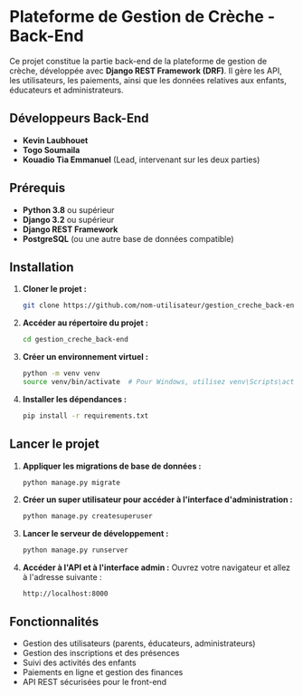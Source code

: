 

# Plateforme de Gestion de Crèche - Back-End

Ce projet constitue la partie back-end de la plateforme de gestion de crèche, développée avec **Django REST Framework (DRF)**. Il gère les API, les utilisateurs, les paiements, ainsi que les données relatives aux enfants, éducateurs et administrateurs.

## Développeurs Back-End

- **Kevin Laubhouet**
- **Togo Soumaila**
- **Kouadio Tia Emmanuel** (Lead, intervenant sur les deux parties)

## Prérequis

- **Python 3.8** ou supérieur
- **Django 3.2** ou supérieur
- **Django REST Framework**
- **PostgreSQL** (ou une autre base de données compatible)

## Installation

1. **Cloner le projet :**
   ```bash
   git clone https://github.com/nom-utilisateur/gestion_creche_back-end.git
   ```

2. **Accéder au répertoire du projet :**
   ```bash
   cd gestion_creche_back-end
   ```

3. **Créer un environnement virtuel :**
   ```bash
   python -m venv venv
   source venv/bin/activate  # Pour Windows, utilisez venv\Scripts\activate
   ```

4. **Installer les dépendances :**
   ```bash
   pip install -r requirements.txt
   ```

## Lancer le projet

1. **Appliquer les migrations de base de données :**
   ```bash
   python manage.py migrate
   ```

2. **Créer un super utilisateur pour accéder à l'interface d'administration :**
   ```bash
   python manage.py createsuperuser
   ```

3. **Lancer le serveur de développement :**
   ```bash
   python manage.py runserver
   ```

4. **Accéder à l'API et à l'interface admin :**
   Ouvrez votre navigateur et allez à l'adresse suivante :
   ```
   http://localhost:8000
   ```

## Fonctionnalités

- Gestion des utilisateurs (parents, éducateurs, administrateurs)
- Gestion des inscriptions et des présences
- Suivi des activités des enfants
- Paiements en ligne et gestion des finances
- API REST sécurisées pour le front-end

